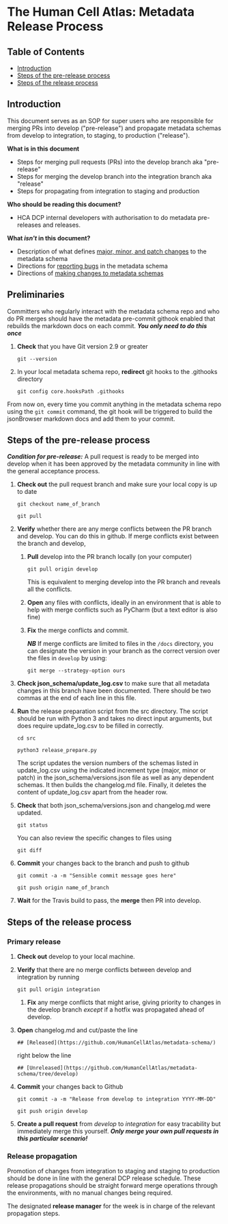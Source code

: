 # The Human Cell Atlas: Metadata Release Process

## Table of Contents
- [Introduction](#introduction)
- [Steps of the pre-release process](#steps-of-the-pre-release-process)
- [Steps of the release process](#steps-of-the-release-process)

## Introduction

This document serves as an SOP for super users who are responsible for merging PRs into develop ("pre-release") and propagate metadata schemas from develop to integration, to staging, to production ("release").

**What is in this document**
- Steps for merging pull requests (PRs) into the develop branch aka "pre-release"
- Steps for merging the develop branch into the integration branch aka "release"
- Steps for propagating from integration to staging and production

 **Who should be reading this document?**
 - HCA DCP internal developers with authorisation to do metadata pre-releases and releases.

 **What *isn't* in this document?**
- Description of what defines [major, minor, and patch changes](metadata-schema/docs/evolution.md#schema-versioning) to the metadata schema
- Directions for [reporting bugs](metadata-schema/docs/contributing.md#reporting-bugs) in the metadata schema
- Directions of [making changes to metadata schemas](metadata-schema/docs/committers.md)


## Preliminaries

Committers who regularly interact with the metadata schema repo and who do PR merges should have the metadata pre-commit githook enabled that rebuilds the markdown docs on each commit. ***You only need to do this once***

1. **Check** that you have Git version 2.9 or greater

    `git --version`

2. In your local metadata schema repo, **redirect** git hooks to the .githooks directory

    `git config core.hooksPath .githooks`

From now on, every time you commit anything in the metadata schema repo using the `git commit` command, the git hook will be triggered to build the jsonBrowser markdown docs and add them to your commit.


## Steps of the pre-release process

***Condition for pre-release:*** A pull request is ready to be merged into develop when it has been approved by the metadata community in line with the general acceptance process.


1. **Check out** the pull request branch and make sure your local copy is up to date

    `git checkout name_of_branch`

    `git pull`

1. **Verify** whether there are any merge conflicts between the PR branch and develop. You can do this in github. If merge conflicts exist between the branch and develop,

    1. **Pull** develop into the PR branch locally (on your computer)

        `git pull origin develop`

        This is equivalent to merging develop into the PR branch and reveals all the conflicts.

    1. **Open** any files with conflicts, ideally in an environment that is able to help with merge conflicts such as PyCharm (but a text editor is also fine)

    1. **Fix** the merge conflicts and commit.

        ***NB*** If merge conflicts are limited to files in the `/docs` directory, you can designate the version in your branch as the correct version over the files in `develop` by using:

        `git merge --strategy-option ours`

1. **Check json_schema/update_log.csv** to make sure that all metadata changes in this branch have been documented. There should be two commas at the end of each line in this file.

1. **Run** the release preparation script from the src directory. The script should be run with Python 3 and takes no direct input arguments, but does require update_log.csv to be filled in correctly.

    `cd src`

    `python3 release_prepare.py`

    The script updates the version numbers of the schemas listed in update_log.csv using the indicated increment type (major, minor or patch) in the json_schema/versions.json file as well as any dependent schemas. It then builds the changelog.md file. Finally, it deletes the content of update_log.csv apart from the header row.

1. **Check** that both json_schema/versions.json and changelog.md were updated.

    `git status`

    You can also review the specific changes to files using

    `git diff`

1. **Commit** your changes back to the branch and push to github

    `git commit -a -m "Sensible commit message goes here"`

    `git push origin name_of_branch`

1. **Wait** for the Travis build to pass, the **merge** then PR into develop.



## Steps of the release process

### Primary release

1. **Check out** develop to your local machine.

1. **Verify** that there are no merge conflicts between develop and integration by running

    `git pull origin integration`

    1. **Fix** any merge conflicts that might arise, giving priority to changes in the develop branch *except* if a hotfix was propagated ahead of develop.

1. **Open** changelog.md and cut/paste the line

    `## [Released](https://github.com/HumanCellAtlas/metadata-schema/)`

    right below the line

    `## [Unreleased](https://github.com/HumanCellAtlas/metadata-schema/tree/develop)`

1. **Commit** your changes back to Github

    `git commit -a -m "Release from develop to integration YYYY-MM-DD"`

    `git push origin develop`

1. **Create a pull request** from *develop* to *integration* for easy tracability but immediately merge this yourself. ***Only merge your own pull requests in this particular scenario!***


### Release propagation

Promotion of changes from integration to staging and staging to production should be done in line with the general DCP release schedule. These release propagations should be straight forward merge operations through the environments, with no manual changes being required.

The designated **release manager** for the week is in charge of the relevant propagation steps.





